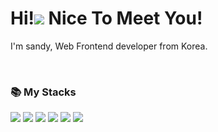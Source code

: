 <h1>Hi!<img src="https://user-images.githubusercontent.com/71072930/173547511-3dc1273a-0112-49c7-911e-644201f456d7.gif" /> Nice To Meet You!</h1>

<p>I'm sandy, Web Frontend developer from Korea.</p>

</br>

<h3>📚 My Stacks</h3>
<p>
  <img src="https://img.shields.io/badge/-HTML5-F05032?style=for-the-badge&logo=html5&logoColor=white" />
  <img src="https://img.shields.io/badge/-CSS3-007ACC?style=for-the-badge&logo=css3" />
  <img src="https://img.shields.io/badge/-Git-2C974B?style=for-the-badge&logo=git&logoColor=white" />
  <img src="https://img.shields.io/badge/-JavaScript-EBD41B?style=for-the-badge&logo=javascript&logoColor=white" />
  <img src="https://img.shields.io/badge/-TypeScript-007ACC?style=for-the-badge&logo=typescript&logoColor=white" />
  <img src="https://img.shields.io/badge/-React-222222?style=for-the-badge&logo=react&logoColor=61DAFB" />
</p>

</br>
